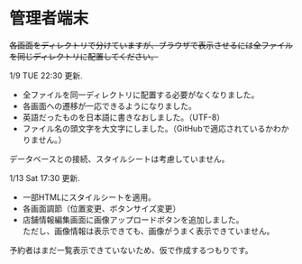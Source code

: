# 管理者端末

~~各画面をディレクトリで分けていますが、ブラウザで表示させるには全ファイルを同じディレクトリに配置してください。~~

1/9 TUE 22:30 更新.

* 全ファイルを同一ディレクトリに配置する必要がなくなりました。
* 各画面への遷移が一応できるようになりました。
* 英語だったものを日本語に書きなおしました。（UTF-8）
* ファイル名の頭文字を大文字にしました。（GitHubで適応されているかわかりません。）

データベースとの接続、スタイルシートは考慮していません。  

1/13 Sat 17:30 更新.

* 一部HTMLにスタイルシートを適用。
* 各画面調節（位置変更、ボタンサイズ変更）
* 店舗情報編集画面に画像アップロードボタンを追加しました。  
ただし、画像情報は表示できても、画像がうまく表示できていません。

予約者はまだ一覧表示できていないため、仮で作成するつもりです。
